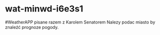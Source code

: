 # wat-minwd-i6e3s1
#WeatherAPP pisane razem z Karolem Senatorem 
Nalezy podac miasto by znaleźć prognoze pogody.